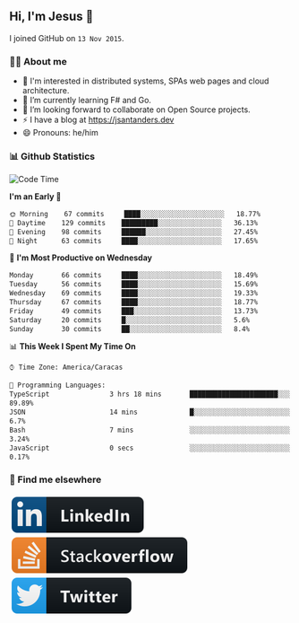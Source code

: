 ## Hi, I'm Jesus 👋

I joined GitHub on `13 Nov 2015`.

<!-- Talking about you -->

### 👨‍💻 About me

- 👦 I'm interested in distributed systems, SPAs web pages and cloud architecture.
- 🌱 I’m currently learning F# and Go.
- 👯 I’m looking forward to collaborate on Open Source projects.
- ⚡️ I have a blog at <https://jsantanders.dev>
- 😄 Pronouns: he/him

### 📊 Github Statistics

<!--START_SECTION:waka-->
![Code Time](http://img.shields.io/badge/Code%20Time-0%20secs-blue)

**I'm an Early 🐤** 

```text
🌞 Morning    67 commits     ████░░░░░░░░░░░░░░░░░░░░░   18.77% 
🌆 Daytime    129 commits    █████████░░░░░░░░░░░░░░░░   36.13% 
🌃 Evening    98 commits     ██████░░░░░░░░░░░░░░░░░░░   27.45% 
🌙 Night      63 commits     ████░░░░░░░░░░░░░░░░░░░░░   17.65%

```
📅 **I'm Most Productive on Wednesday** 

```text
Monday       66 commits     ████░░░░░░░░░░░░░░░░░░░░░   18.49% 
Tuesday      56 commits     ████░░░░░░░░░░░░░░░░░░░░░   15.69% 
Wednesday    69 commits     ████░░░░░░░░░░░░░░░░░░░░░   19.33% 
Thursday     67 commits     ████░░░░░░░░░░░░░░░░░░░░░   18.77% 
Friday       49 commits     ███░░░░░░░░░░░░░░░░░░░░░░   13.73% 
Saturday     20 commits     █░░░░░░░░░░░░░░░░░░░░░░░░   5.6% 
Sunday       30 commits     ██░░░░░░░░░░░░░░░░░░░░░░░   8.4%

```


📊 **This Week I Spent My Time On** 

```text
⌚︎ Time Zone: America/Caracas

💬 Programming Languages: 
TypeScript               3 hrs 18 mins       ██████████████████████░░░   89.89% 
JSON                     14 mins             █░░░░░░░░░░░░░░░░░░░░░░░░   6.7% 
Bash                     7 mins              ░░░░░░░░░░░░░░░░░░░░░░░░░   3.24% 
JavaScript               0 secs              ░░░░░░░░░░░░░░░░░░░░░░░░░   0.17%

```


<!--END_SECTION:waka-->

### 📢 Find me elsewhere

<p>
  <a target="_blank" href="https://linkedin.com/in/jsantanders">
    <img src="https://github.com/jsantanders/jsantanders/blob/master/img/linkedin.svg" alt="LinkedIn" style="vertical-align:top; margin:4px">
  </a>
  
  <a target="_blank" href="https://stackoverflow.com/users/7318331/jesus-santander">
    <img src="https://github.com/jsantanders/jsantanders/blob/master/img/stackoverflow.svg" alt="StackOverflow" style="vertical-align:top; margin:4px">
  </a>
  
  <a target="_blank" href="http://twitter.com/jsantanders">
    <img src="https://github.com/jsantanders/jsantanders/blob/master/img/twitter.svg" alt="Twitter" style="vertical-align:top; margin:4px">
  </a>
</p>
